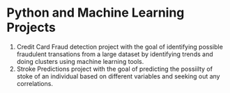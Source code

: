 # Python and Machine Learning Projects 
1. Credit Card Fraud detection project with the goal of identifying possible fraudulent transations from a large dataset by identifying trends and doing clusters using machine learning tools.
2. Stroke Predictions project with the goal of predicting the possiilty of stoke of an individual based on different variables and seeking out any correlations. 
